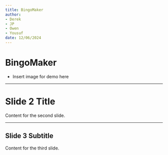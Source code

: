 ```yaml
---
title: BingoMaker
author:
- Derek
- JP
- Owen
- Yousuf
date: 12/06/2024
---
```

<!-- Show what our project is-->
# BingoMaker

- Insert image for demo here
---

# Slide 2 Title

Content for the second slide.

---

## Slide 3 Subtitle

Content for the third slide.
